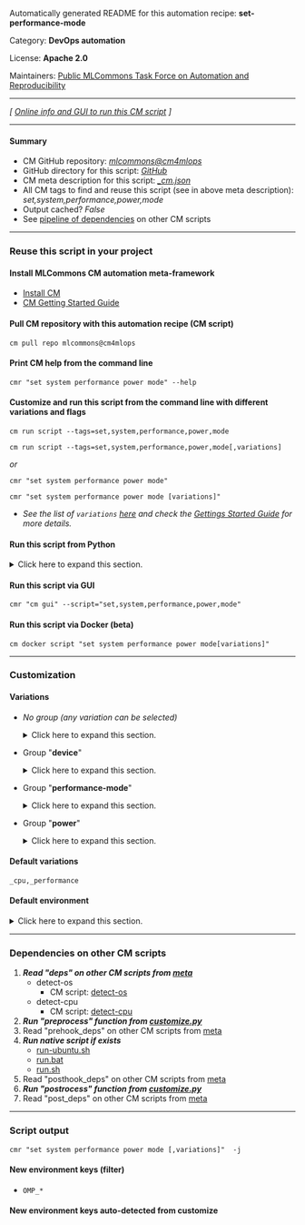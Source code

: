 Automatically generated README for this automation recipe: **set-performance-mode**

Category: **DevOps automation**

License: **Apache 2.0**

Maintainers: [Public MLCommons Task Force on Automation and Reproducibility](https://github.com/mlcommons/ck/blob/master/docs/taskforce.md)

---
*[ [Online info and GUI to run this CM script](https://access.cknowledge.org/playground/?action=scripts&name=set-performance-mode,2c0ab7b64692443d) ]*

---
#### Summary

* CM GitHub repository: *[mlcommons@cm4mlops](https://github.com/mlcommons/cm4mlops/tree/dev)*
* GitHub directory for this script: *[GitHub](https://github.com/mlcommons/cm4mlops/tree/dev/script/set-performance-mode)*
* CM meta description for this script: *[_cm.json](_cm.json)*
* All CM tags to find and reuse this script (see in above meta description): *set,system,performance,power,mode*
* Output cached? *False*
* See [pipeline of dependencies](#dependencies-on-other-cm-scripts) on other CM scripts


---
### Reuse this script in your project

#### Install MLCommons CM automation meta-framework

* [Install CM](https://access.cknowledge.org/playground/?action=install)
* [CM Getting Started Guide](https://github.com/mlcommons/ck/blob/master/docs/getting-started.md)

#### Pull CM repository with this automation recipe (CM script)

```cm pull repo mlcommons@cm4mlops```

#### Print CM help from the command line

````cmr "set system performance power mode" --help````

#### Customize and run this script from the command line with different variations and flags

`cm run script --tags=set,system,performance,power,mode`

`cm run script --tags=set,system,performance,power,mode[,variations] `

*or*

`cmr "set system performance power mode"`

`cmr "set system performance power mode [variations]" `


* *See the list of `variations` [here](#variations) and check the [Gettings Started Guide](https://github.com/mlcommons/ck/blob/dev/docs/getting-started.md) for more details.*

#### Run this script from Python

<details>
<summary>Click here to expand this section.</summary>

```python

import cmind

r = cmind.access({'action':'run'
                  'automation':'script',
                  'tags':'set,system,performance,power,mode'
                  'out':'con',
                  ...
                  (other input keys for this script)
                  ...
                 })

if r['return']>0:
    print (r['error'])

```

</details>


#### Run this script via GUI

```cmr "cm gui" --script="set,system,performance,power,mode"```

#### Run this script via Docker (beta)

`cm docker script "set system performance power mode[variations]" `

___
### Customization


#### Variations

  * *No group (any variation can be selected)*
    <details>
    <summary>Click here to expand this section.</summary>

    * `_reproducibility`
      - Environment variables:
        - *CM_SET_OS_PERFORMANCE_REPRODUCIBILITY_MODE*: `yes`
      - Workflow:

    </details>


  * Group "**device**"
    <details>
    <summary>Click here to expand this section.</summary>

    * **`_cpu`** (default)
      - Environment variables:
        - *CM_SET_PERFORMANCE_MODE_OF*: `cpu`
      - Workflow:

    </details>


  * Group "**performance-mode**"
    <details>
    <summary>Click here to expand this section.</summary>

    * **`_performance`** (default)
      - Environment variables:
        - *CM_SET_PERFORMANCE_MODE*: `performance`
      - Workflow:

    </details>


  * Group "**power**"
    <details>
    <summary>Click here to expand this section.</summary>

    * `_power`
      - Environment variables:
        - *CM_SET_PERFORMANCE_MODE*: `power`
      - Workflow:

    </details>


#### Default variations

`_cpu,_performance`
#### Default environment

<details>
<summary>Click here to expand this section.</summary>

These keys can be updated via `--env.KEY=VALUE` or `env` dictionary in `@input.json` or using script flags.


</details>

___
### Dependencies on other CM scripts


  1. ***Read "deps" on other CM scripts from [meta](https://github.com/mlcommons/cm4mlops/tree/dev/script/set-performance-mode/_cm.json)***
     * detect-os
       - CM script: [detect-os](https://github.com/mlcommons/cm4mlops/tree/master/script/detect-os)
     * detect-cpu
       - CM script: [detect-cpu](https://github.com/mlcommons/cm4mlops/tree/master/script/detect-cpu)
  1. ***Run "preprocess" function from [customize.py](https://github.com/mlcommons/cm4mlops/tree/dev/script/set-performance-mode/customize.py)***
  1. Read "prehook_deps" on other CM scripts from [meta](https://github.com/mlcommons/cm4mlops/tree/dev/script/set-performance-mode/_cm.json)
  1. ***Run native script if exists***
     * [run-ubuntu.sh](https://github.com/mlcommons/cm4mlops/tree/dev/script/set-performance-mode/run-ubuntu.sh)
     * [run.bat](https://github.com/mlcommons/cm4mlops/tree/dev/script/set-performance-mode/run.bat)
     * [run.sh](https://github.com/mlcommons/cm4mlops/tree/dev/script/set-performance-mode/run.sh)
  1. Read "posthook_deps" on other CM scripts from [meta](https://github.com/mlcommons/cm4mlops/tree/dev/script/set-performance-mode/_cm.json)
  1. ***Run "postrocess" function from [customize.py](https://github.com/mlcommons/cm4mlops/tree/dev/script/set-performance-mode/customize.py)***
  1. Read "post_deps" on other CM scripts from [meta](https://github.com/mlcommons/cm4mlops/tree/dev/script/set-performance-mode/_cm.json)

___
### Script output
`cmr "set system performance power mode [,variations]"  -j`
#### New environment keys (filter)

* `OMP_*`
#### New environment keys auto-detected from customize
